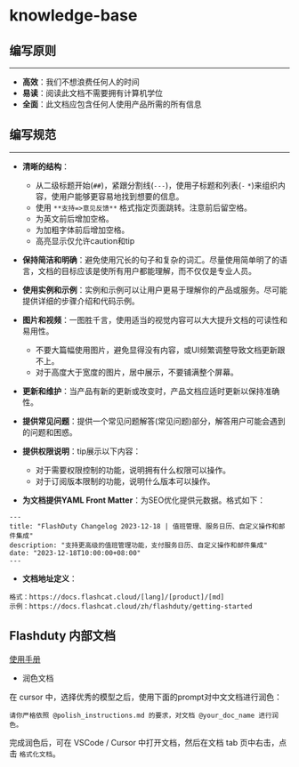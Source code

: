 # knowledge-base

## 编写原则
---

- **高效**：我们不想浪费任何人的时间
- **易读**：阅读此文档不需要拥有计算机学位
- **全面**：此文档应包含任何人使用产品所需的所有信息

## 编写规范
---

- **清晰的结构**：
    - 从二级标题开始(`##`)，紧跟分割线(`---`)，使用子标题和列表(`-` `*`)来组织内容，使用户能够更容易地找到想要的信息。
    - 使用 `**支持=>意见反馈**` 格式指定页面跳转。注意前后留空格。
    - 为英文前后增加空格。
    - 为加粗字体前后增加空格。
    - 高亮显示仅允许caution和tip

- **保持简洁和明确**：避免使用冗长的句子和复杂的词汇。尽量使用简单明了的语言，文档的目标应该是使所有用户都能理解，而不仅仅是专业人员。

- **使用实例和示例**：实例和示例可以让用户更易于理解你的产品或服务。尽可能提供详细的步骤介绍和代码示例。

- **图片和视频**：一图胜千言，使用适当的视觉内容可以大大提升文档的可读性和易用性。

    - 不要大篇幅使用图片，避免显得没有内容，或UI频繁调整导致文档更新跟不上。
    - 对于高度大于宽度的图片，居中展示，不要铺满整个屏幕。

- **更新和维护**：当产品有新的更新或改变时，产品文档应适时更新以保持准确性。

- **提供常见问题**：提供一个常见问题解答(常见问题)部分，解答用户可能会遇到的问题和困惑。

- **提供权限说明**：tip展示以下内容：
    
    - 对于需要权限控制的功能，说明拥有什么权限可以操作。
    - 对于订阅版本限制的功能，说明什么版本可以操作。

- **为文档提供YAML Front Matter**：为SEO优化提供元数据。格式如下：

```
---
title: "FlashDuty Changelog 2023-12-18 | 值班管理、服务日历、自定义操作和邮件集成"
description: "支持更高级的值班管理功能，支付服务日历、自定义操作和邮件集成"
date: "2023-12-18T10:00:00+08:00"
---
```

- **文档地址定义**：
    
```
格式：https://docs.flashcat.cloud/[lang]/[product]/[md]
示例：https://docs.flashcat.cloud/zh/flashduty/getting-started
```

## Flashduty 内部文档

[使用手册](https://alidocs.dingtalk.com/i/nodes/14lgGw3P8vBzjpwpuoARLPA385daZ90D)

- 润色文档

在 cursor 中，选择优秀的模型之后，使用下面的prompt对中文文档进行润色：

```
请你严格依照 @polish_instructions.md 的要求，对文档 @your_doc_name 进行润色。
```

完成润色后，可在 VSCode / Cursor 中打开文档，然后在文档 tab 页中右击，点击 `格式化文档`。